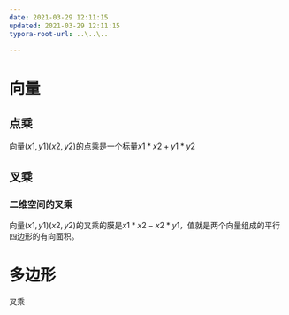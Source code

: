 ```yaml
---
date: 2021-03-29 12:11:15
updated: 2021-03-29 12:11:15
typora-root-url: ..\..\..

---
```




# 向量

## 点乘

向量$(x1,y1) (x2,y2)$的点乘是一个标量$x1*x2+y1*y2$

## 叉乘

### 二维空间的叉乘

向量$(x1,y1) (x2,y2)$的叉乘的膜是$x1*x2-x2*y1$，值就是两个向量组成的平行四边形的有向面积。

# 多边形

叉乘
